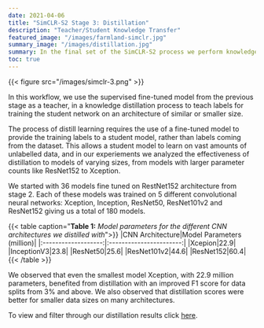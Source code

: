 ```yaml
---
date: 2021-04-06
title: "SimCLR-S2 Stage 3: Distillation"
description: "Teacher/Student Knowledge Transfer"
featured_image: "/images/farmland-simclr.jpg"
summary_image: "/images/distillation.jpg"
summary: In the final set of the SimCLR-S2 process we perform knowledge distillation to attempt to gain similar performance to the big ResNet152 model with fewer parameters. While it is possible to use some labeled data during distillation we experimented with a completely self-supervised approach.
toc: true
---
```



{{< figure src="/images/simclr-3.png" >}}

In this workflow, we use the supervised fine-tuned model from the previous stage as a teacher, in a knowledge distillation process to teach labels for training the student network on an architecture of similar or smaller size.

The process of distill learning requires the use of a fine-tuned model to provide the training labels to a student model, rather than labels coming from the dataset. This allows a student model to learn on vast amounts of unlabelled data, and in our experiements we analyzed the effectiveness of distillation to models of varying sizes, from models with larger parameter counts like ResNet152 to Xception.

We started with 36 models fine tuned on RestNet152 architecture from stage 2. Each of these models was trained on 5 different convolutional neural networks: Xception, Inception, ResNet50, ResNet101v2 and ResNet152 giving us a total of 180 models.

{{< table caption="**Table 1:** *Model parameters for the different CNN architectures we distilled with*">}}
|CNN Architecture|Model Parameters (million)|
|:-------------------:|:-----------------------:|
|Xcepion|22.9|
|InceptionV3|23.8|
|ResNet50|25.6|
|ResNet101v2|44.6|
|ResNet152|60.4|
{{< /table >}}

We observed that even the smallest model Xception, with 22.9 million parameters, benefited from distillation with an improved F1 score for data splits from 3% and above. We also observed that distillation scores were better for smaller data sizes on many architectures.

To view and filter through our distillation results click [here](../../results/distill/).

